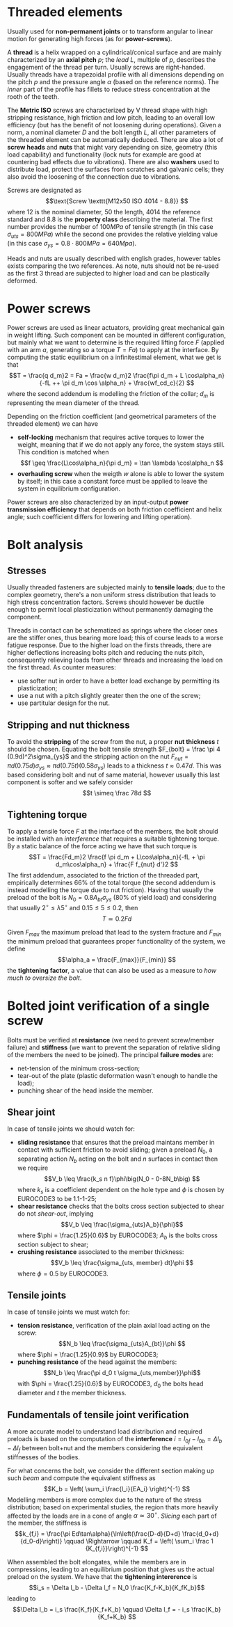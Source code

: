 # Threaded elements
Usually used for **non-permanent joints** or to transform angular to linear motion for generating high forces (as for **power-screws**).

A **thread** is a helix wrapped on a cylindrical/conical surface and are mainly characterized by an **axial pitch** $p$; the _lead_ $L$, multiple of $p$, describes the engagement of the thread per turn. Usually screws are right-handed. Usually threads have a trapezoidal profile with all dimensions depending on the pitch $p$ and the pressure angle $\alpha$ (based on the reference norms). The _inner_ part of the profile has fillets to reduce stress concentration at the rooth of the teeth.

The **Metric ISO** screws are characterized by V thread shape with high stripping resistance, high friction and low pitch, leading to an overall low efficiency (but has the benefit of not loosening during operations).
Given a norm, a nominal diameter $D$ and the bolt length $L$, all other parameters of the threaded element can be automatically deduced. There are also a lot of **screw heads** and **nuts** that might vary depending on size, geometry (this load capability) and functionality (lock nuts for example are good at countering bad effects due to vibrations).
There are also **washers** used to distribute load, protect the surfaces from scratches and galvanic cells; they also avoid the loosening of the connection due to vibrations.

Screws are designated as
$$\text{Screw \texttt{M12x50 ISO 4014 - 8.8}} $$
where 12 is the nominal diameter, 50 the length, 4014 the reference standard and 8.8 is the **property class** describing the material. The first number provides the number of $100MPa$ of tensile strength (in this case $\sigma_{uts} = 800MPa$) while the second one provides the relative yielding value (in this case $\sigma_{ys} = 0.8\cdot 800MPa = 640Mpa$).

Heads and nuts are usually described with english grades, however tables exists comparing the two references. As note, nuts should not be re-used as the first 3 thread are subjected to higher load and can be plastically deformed.

# Power screws
Power screws are used as linear actuators, providing great mechanical gain in weight lifting. Such component can be mounted in different configuration, but mainly what we want to determine is the required lifting force $F$ (applied with an arm $a$, generating so a torque $T=Fa$) to apply at the interface.
By computing the static equilibrium on a infinitestimal element, what we get is that
$$T = \frac{q d_m}2 = Fa = \frac{w d_m}2 \frac{f\pi d_m + L \cos\alpha_n}{-fL ++ \pi d_m \cos \alpha_n} + \frac{wf_cd_c}{2} $$
where the second addendum is modelling the friction of the collar; $d_m$ is representing the mean diameter of the thread.

Depending on the friction coefficient (and geometrical parameters of the threaded element) we can have
- **self-locking** mechanism that requires active torques to lower the weight, meaning that if we do not apply any force, the system stays still. This condition is matched when
 $$f \geq \frac{L\cos\alpha_n}{\pi d_m} = \tan \lambda \cos\alpha_n $$
- **overhauling screw** when the weigth $w$ alone is able to lower the system by itself; in this case a constant force must be applied to leave the system in equilibrium configuration.

Power screws are also characterized by an input-output **power transmission efficiency** that depends on both friction coefficient and helix angle; such coefficient differs for lowering and lifting operation).

# Bolt analysis
## Stresses
Usually threaded fasteners are subjected mainly to **tensile loads**; due to the complex geometry, there's a non uniform stress distribution that leads to high stress concentration factors. Screws should however be ductile enough to permit local plasticization without permanently damaging the component.

Threads in contact can be schematized as springs where the closer ones are the stiffer ones, thus bearing more load; this of course leads to a worse fatigue response.
Due to the higher load on the firsts threads, there are higher deflections increasing bolts pitch and reducing the nuts pitch, consequently relieving loads from other threads and increasing the load on the first thread.
As counter measures:
- use softer nut in order to have a better load exchange by permitting its plasticization;
- use a nut with a pitch slightly greater then the one of the screw;
- use partitular design for the nut.

## Stripping and nut thickness
To avoid the **stripping** of the screw from the nut, a proper **nut thickness** $t$ should be chosen. Equating the bolt tensile strength $F_{bolt} = \frac \pi 4 (0.9d)^2\sigma_{ys}$ and the stripping action on the nut $F_{nut} = \pi d(0.75d)\sigma_{ys} \approx \pi d(0.75t)(0.58\sigma_{ys})$ leads to a thickness $t \approx 0.47d$. This was based considering bolt and nut of same material, however usually this last component is softer and we safely consider
$$t \simeq \frac 78d $$

## Tightening torque
To apply a tensile force $F$ at the interface of the members, the bolt should be installed with an _interference_ that requires a suitable tightening torque. By a static balance of the force acting we have that such torque is
$$T = \frac{Fd_m}2 \frac{f \pi d_m + L\cos\alpha_n}{-fL + \pi d_m\cos\alpha_n} + \frac{F f_{nut} d'}2 $$
The first addendum, associated to the friction of the threaded part, empirically determines 66% of the total torque (the second addendum is instead modelling the torque due to nut friction).
Having that usually the preload of the bolt is $N_0 = 0.8 A_{bt}\sigma_{ys}$ (80% of yield load) and considering that usually $2^\circ \leq \lambda 5^\circ$ and $0.15 \leq 5 \leq 0.2$, then
$$T \simeq 0.2 Fd $$

Given $F_{max}$ the maximum preload that lead to the system fracture and $F_{min}$ the minimum preload that guarantees proper functionality of the system, we define 
$$\alpha_a = \frac{F_{max}}{F_{min}} $$
the **tightening factor**, a value that can also be used as a measure to _how much to oversize the bolt_.

# Bolted joint verification of a single screw
Bolts must be verified at **resistance** (we need to prevent screw/member failure) and **stiffness** (we want to prevent the separation of relative sliding of the members the need to be joined). The principal **failure modes** are:
- net-tension of the minimum cross-section;
- tear-out of the plate (plastic deformation wasn't enough to handle the load);
- punching shear of the head inside the member.

## Shear joint
In case of tensile joints we should watch for:
- **sliding resistance** that ensures that the preload maintans member in contact with sufficient friction to avoid sliding; given a preload $N_0$, a separating action $N_b$ acting on the bolt and $n$ surfaces in contact then we require
	$$V_b \leq \frac{k_s n f}\phi\big(N_0 - 0-8N_b\big) $$
	where $k_s$ is a coefficient dependent on the hole type and $\phi$ is chosen by EUROCODE3 to be 1.1-1-25;
- **shear resistance** checks that the bolts cross section subjected to shear do not _shear-out_, implying
	$$V_b \leq \frac{\sigma_{uts}A_b}{\phi}$$
	where $\phi = \frac{1.25}{0.6}$ by EUROCODE3; $A_b$ is the bolts cross section subject to shear;
- **crushing resistance** associated to the member thickness:
	$$V_b \leq \frac{\sigma_{uts, member} dt}\phi $$
	where $\phi = 0.5$ by EUROCODE3.

## Tensile joints
In case of tensile joints we must watch for:
- **tension resistance**, verification of the plain axial load acting on the screw:
	$$N_b \leq \frac{\sigma_{uts}A_{bt}}\phi $$
	where $\phi = \frac{1.25}{0.9}$ by EUROCODE3;
- **punching resistance** of the head against the members:
	$$N_b \leq \frac{\pi d_0 t \sigma_{uts,member}}\phi$$
	with $\phi = \frac{1.25}{0.6}$ by EUROCODE3, $d_0$ the bolts head diameter and $t$ the member thickness.

## Fundamentals of tensile joint verification
A more accurate model to understand load distribution and required preloads is based on the computation of the **interference** $i = l_{0f} - l_{0b} = \Delta l_b - \Delta l_f$ between bolt+nut and the members considering the equivalent stiffnesses of the bodies. 

For what concerns the bolt, we consider the different section making up such _beam_ and compute the equivalent stiffness as
$$K_b = \left( \sum_i \frac{l_i}{EA_i} \right)^{-1} $$
Modelling members is more complex due to the nature of the stress distribution; based on experimental studies, the region thats more heavily affected by the loads are in a cone of angle $\alpha \simeq 30^\circ$. _Slicing_ each part of the member, the stiffness is
$$k_{f,i} = \frac{\pi Ed\tan\alpha}{\ln\left(\frac{D-d}{D+d} \frac{d_0+d}{d_0-d}\right)} \qquad \Rightarrow \qquad K_f = \left( \sum_i \frac 1 {K_{f,i}}\right)^{-1} $$

When assembled the bolt elongates, while the members are in compressions, leading to an equilibrium position that gives us the actual preload on the system. We have that the **tightening intererence** is 
$$i_s = \Delta l_b - \Delta l_f = N_0 \frac{K_f-K_b}{K_fK_b}$$
leading to 
$$\Delta l_b = i_s \frac{K_f}{K_f+K_b} \qquad \Delta l_f = - i_s \frac{K_b}{K_f+K_b} $$
































